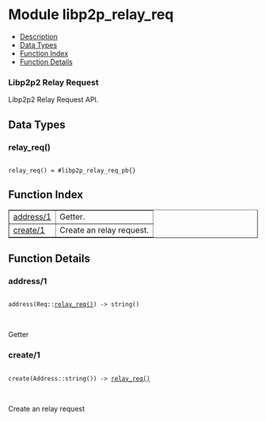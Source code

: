 

# Module libp2p_relay_req #
* [Description](#description)
* [Data Types](#types)
* [Function Index](#index)
* [Function Details](#functions)



### <a name="Libp2p2_Relay_Request">Libp2p2 Relay Request</a> ###

Libp2p2 Relay Request API.

<a name="types"></a>

## Data Types ##




### <a name="type-relay_req">relay_req()</a> ###


<pre><code>
relay_req() = #libp2p_relay_req_pb{}
</code></pre>

<a name="index"></a>

## Function Index ##


<table width="100%" border="1" cellspacing="0" cellpadding="2" summary="function index"><tr><td valign="top"><a href="#address-1">address/1</a></td><td>
Getter.</td></tr><tr><td valign="top"><a href="#create-1">create/1</a></td><td>
Create an relay request.</td></tr></table>


<a name="functions"></a>

## Function Details ##

<a name="address-1"></a>

### address/1 ###

<pre><code>
address(Req::<a href="#type-relay_req">relay_req()</a>) -&gt; string()
</code></pre>
<br />

Getter

<a name="create-1"></a>

### create/1 ###

<pre><code>
create(Address::string()) -&gt; <a href="#type-relay_req">relay_req()</a>
</code></pre>
<br />

Create an relay request

